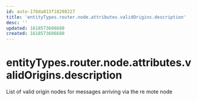 ```yaml
---
id: auto-178da813f18298227
title: 'entityTypes.router.node.attributes.validOrigins.description'
desc: ''
updated: 1618573606680
created: 1618573606680
---
```

# entityTypes.router.node.attributes.validOrigins.description

List of valid origin nodes for messages arriving via the re mote node